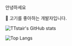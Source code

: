 
안녕하세요 

:meat_on_bone:
고기를 좋아하는 개발자입니다.


![TTstair's GitHub stats](https://github-readme-stats.vercel.app/api?username=voka&show_icons=true&theme=highcontrast)

![Top Langs](https://github-readme-stats.vercel.app/api/top-langs/?username=voka&layout=compact&theme=highcontrast)
